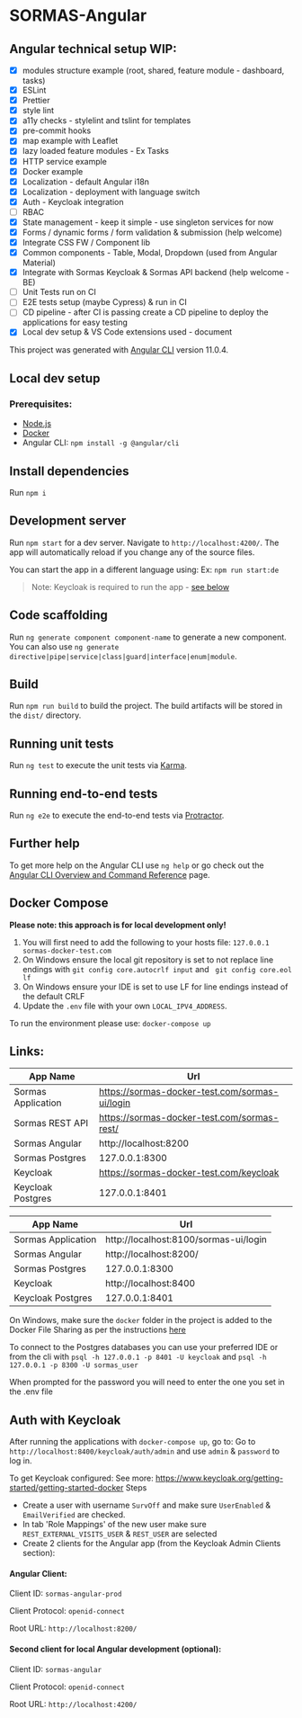 # SORMAS-Angular

## Angular technical setup WIP:

- [x] modules structure example (root, shared, feature module - dashboard, tasks)
- [x] ESLint
- [x] Prettier
- [x] style lint
- [x] a11y checks - stylelint and tslint for templates
- [x] pre-commit hooks
- [x] map example with Leaflet
- [x] lazy loaded feature modules - Ex Tasks
- [x] HTTP service example
- [x] Docker example
- [x] Localization - default Angular i18n
- [x] Localization - deployment with language switch
- [x] Auth - Keycloak integration
- [ ] RBAC
- [x] State management - keep it simple - use singleton services for now
- [x] Forms / dynamic forms / form validation & submission (help welcome)
- [x] Integrate CSS FW / Component lib
- [x] Common components - Table, Modal, Dropdown (used from Angular Material)
- [x] Integrate with Sormas Keycloak & Sormas API backend (help welcome - BE)
- [ ] Unit Tests run on CI
- [ ] E2E tests setup (maybe Cypress) & run in CI
- [ ] CD pipeline - after CI is passing create a CD pipeline to deploy the applications for easy testing
- [x] Local dev setup & VS Code extensions used - document

This project was generated with [Angular CLI](https://github.com/angular/angular-cli) version 11.0.4.

## Local dev setup

### Prerequisites:

- [Node.js](https://nodejs.org/en/)
- [Docker](https://docs.docker.com/get-docker/)
- Angular CLI: `npm install -g @angular/cli`

## Install dependencies

Run `npm i`

## Development server

Run `npm start` for a dev server. Navigate to `http://localhost:4200/`. The app will automatically reload if you change any of the source files.

You can start the app in a different language using:
Ex: `npm run start:de`

> Note: Keycloak is required to run the app - [see below](https://github.com/hzi-braunschweig/SORMAS-Angular#auth-with-keycloak)

## Code scaffolding

Run `ng generate component component-name` to generate a new component. You can also use `ng generate directive|pipe|service|class|guard|interface|enum|module`.

## Build

Run `npm run build` to build the project. The build artifacts will be stored in the `dist/` directory.

## Running unit tests

Run `ng test` to execute the unit tests via [Karma](https://karma-runner.github.io).

## Running end-to-end tests

Run `ng e2e` to execute the end-to-end tests via [Protractor](http://www.protractortest.org/).

## Further help

To get more help on the Angular CLI use `ng help` or go check out the [Angular CLI Overview and Command Reference](https://angular.io/cli) page.

## Docker Compose

**Please note: this approach is for local development only!**

1. You will first need to add the following to your hosts file: `127.0.0.1 sormas-docker-test.com`
2. On Windows ensure the local git repository is set to not replace line endings with
   `git config core.autocrlf input` and ` git config core.eol lf`
3. On Windows ensure your IDE is set to use LF for line endings instead of the default CRLF
4. Update the `.env` file with your own `LOCAL_IPV4_ADDRESS`.

To run the environment please use: `docker-compose up`

## Links:

| App Name           | Url                                            |
| ------------------ | ---------------------------------------------- |
| Sormas Application | https://sormas-docker-test.com/sormas-ui/login |
| Sormas REST API    | https://sormas-docker-test.com/sormas-rest/    |
| Sormas Angular     | http://localhost:8200                          |
| Sormas Postgres    | 127.0.0.1:8300                                 |
| Keycloak           | https://sormas-docker-test.com/keycloak        |
| Keycloak Postgres  | 127.0.0.1:8401                                 |

| App Name           | Url                                   |
| ------------------ | ------------------------------------- |
| Sormas Application | http://localhost:8100/sormas-ui/login |
| Sormas Angular     | http://localhost:8200/                |
| Sormas Postgres    | 127.0.0.1:8300                        |
| Keycloak           | http://localhost:8400                 |
| Keycloak Postgres  | 127.0.0.1:8401                        |

On Windows, make sure the `docker` folder in the project is added to the Docker File Sharing as per the instructions [here](https://docs.docker.com/docker-for-windows/)

To connect to the Postgres databases you can use your preferred IDE or from the cli with
`psql -h 127.0.0.1 -p 8401 -U keycloak` and
`psql -h 127.0.0.1 -p 8300 -U sormas_user`

When prompted for the password you will need to enter the one you set in the .env file

## Auth with Keycloak

After running the applications with `docker-compose up`, go to:
Go to `http://localhost:8400/keycloak/auth/admin` and use `admin` & `password` to log in.

To get Keycloak configured:
See more: https://www.keycloak.org/getting-started/getting-started-docker
Steps

- Create a user with username `SurvOff` and make sure `UserEnabled` & `EmailVerified` are checked.
- In tab 'Role Mappings' of the new user make sure `REST_EXTERNAL_VISITS_USER` & `REST_USER` are selected
- Create 2 clients for the Angular app (from the Keycloak Admin Clients section):

#### Angular Client:

Client ID: `sormas-angular-prod`

Client Protocol: `openid-connect`

Root URL: `http://localhost:8200/`

#### Second client for local Angular development (optional):

Client ID: `sormas-angular`

Client Protocol: `openid-connect`

Root URL: `http://localhost:4200/`
